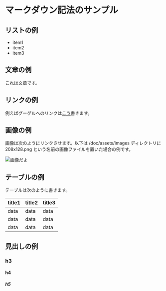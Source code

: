 # マークダウン記法のサンプル

## リストの例

- item1
- item2
- item3

## 文章の例

これは文章です。

## リンクの例

例えばグーグルへのリンクは[こう](http://wwww.google.com)書きます。

## 画像の例

画像は次のようにリンクさせます。以下は /doc/assets/images ディレクトリに 208x128.png という名前の画像ファイルを置いた場合の例です。

![画像だよ](assets/images/208x128.png)

## テーブルの例

テーブルは次のように書きます。

| title1 | title2 | title3 |
|--------|--------|--------|
| data   | data   | data   |
| data   | data   | data   |
| data   | data   | data   |

## 見出しの例

### h3

#### h4

##### h5
